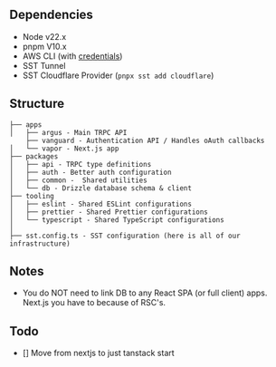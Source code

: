 ## Dependencies

- Node v22.x
- pnpm V10.x
- AWS CLI (with [credentials](https://docs.aws.amazon.com/cli/latest/userguide/getting-started-install.html))
- SST Tunnel
- SST Cloudflare Provider (`pnpx sst add cloudflare`)

## Structure

```
├── apps
│   ├── argus - Main TRPC API
    ├── vanguard - Authentication API / Handles oAuth callbacks
│   └── vapor - Next.js app
├── packages
│   ├── api - TRPC type definitions
│   ├── auth - Better auth configuration
│   ├── common -  Shared utilities
│   └── db - Drizzle database schema & client
├── tooling
│   ├── eslint - Shared ESLint configurations
│   ├── prettier - Shared Prettier configurations
│   └── typescript - Shared TypeScript configurations
│
├── sst.config.ts - SST configuration (here is all of our infrastructure)
```

## Notes

- You do NOT need to link DB to any React SPA (or full client) apps. Next.js you have to because of RSC's.


## Todo
- [] Move from nextjs to just tanstack start

